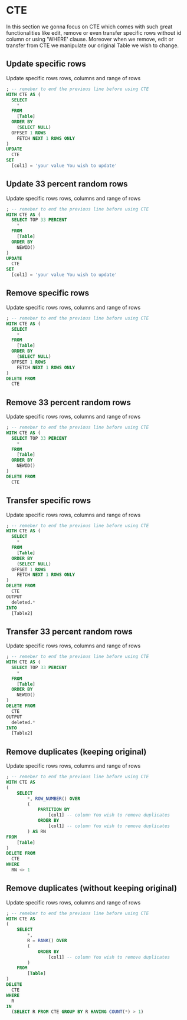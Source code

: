 # CTE
In this section we gonna focus on CTE which comes with such great functionalities like edit, remove or even transfer specific rows without id column or using 'WHERE' clause.
Moreover when we remove, edit or transfer from CTE we manipulate our original Table we wish to change.

## Update specific rows
Update specific rows rows, columns and range of rows
```sql
; -- remeber to end the previous line before using CTE
WITH CTE AS (
  SELECT
    *
  FROM
    [Table]
  ORDER BY
    (SELECT NULL)
  OFFSET 1 ROWS
    FETCH NEXT 1 ROWS ONLY
)
UPDATE
  CTE
SET
  [col1] = 'your value You wish to update'
```

## Update 33 percent random rows
Update specific rows rows, columns and range of rows
```sql
; -- remeber to end the previous line before using CTE
WITH CTE AS (
  SELECT TOP 33 PERCENT
    *
  FROM
    [Table]
  ORDER BY
    NEWID()
)
UPDATE
  CTE
SET
  [col1] = 'your value You wish to update'
```

## Remove specific rows
Update specific rows rows, columns and range of rows
```sql
; -- remeber to end the previous line before using CTE
WITH CTE AS (
  SELECT
    *
  FROM
    [Table]
  ORDER BY
    (SELECT NULL)
  OFFSET 1 ROWS
    FETCH NEXT 1 ROWS ONLY
)
DELETE FROM
  CTE
```

## Remove 33 percent random rows
Update specific rows rows, columns and range of rows
```sql
; -- remeber to end the previous line before using CTE
WITH CTE AS (
  SELECT TOP 33 PERCENT
    *
  FROM
    [Table]
  ORDER BY
    NEWID()
)
DELETE FROM
  CTE
```

## Transfer specific rows
Update specific rows rows, columns and range of rows
```sql
; -- remeber to end the previous line before using CTE
WITH CTE AS (
  SELECT
    *
  FROM
    [Table]
  ORDER BY
    (SELECT NULL)
  OFFSET 1 ROWS
    FETCH NEXT 1 ROWS ONLY
)
DELETE FROM 
  CTE 
OUTPUT
  deleted.*
INTO
  [Table2]
```

## Transfer 33 percent random rows
Update specific rows rows, columns and range of rows
```sql
; -- remeber to end the previous line before using CTE
WITH CTE AS (
  SELECT TOP 33 PERCENT
    *
  FROM
    [Table]
  ORDER BY
    NEWID()
)
DELETE FROM 
  CTE 
OUTPUT
  deleted.*
INTO
  [Table2]
```

## Remove duplicates (keeping original)
Update specific rows rows, columns and range of rows
```sql
; -- remeber to end the previous line before using CTE
WITH CTE AS
(
    SELECT 
        *, ROW_NUMBER() OVER 
        (
            PARTITION BY
                [col1] -- column You wish to remove duplicates
            ORDER BY
                [col1] -- column You wish to remove duplicates
        ) AS RN
FROM
    [Table]
)
DELETE FROM 
  CTE
WHERE
  RN <> 1
```

## Remove duplicates (without keeping original)
Update specific rows rows, columns and range of rows
```sql
; -- remeber to end the previous line before using CTE
WITH CTE AS
(
    SELECT
        *,
        R = RANK() OVER 
        (
            ORDER BY
                [col1] -- column You wish to remove duplicates
        )
    FROM 
        [Table]
) 
DELETE 
  CTE
WHERE 
  R 
IN
  (SELECT R FROM CTE GROUP BY R HAVING COUNT(*) > 1)
```
